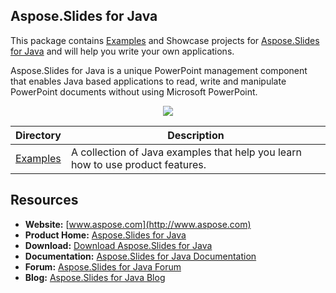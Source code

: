 ## Aspose.Slides for Java

This package contains [Examples](https://github.com/asposeslides/Aspose_Slides_Java/tree/master/Examples) and Showcase projects for [Aspose.Slides for Java](https://www.aspose.com/products/slides/java) and will help you write your own applications.

Aspose.Slides for Java is a unique PowerPoint management component that enables Java based applications to read, write and manipulate PowerPoint documents without using Microsoft PowerPoint.
<p align="center">

  <a title="Download complete Aspose.Slides for Java source code" href="https://github.com/asposeslides/Aspose_Slides_Java/archive/master.zip">
	<img src="https://raw.github.com/AsposeExamples/java-examples-dashboard/master/images/downloadZip-Button-Large.png" />
  </a>
</p>

Directory | Description
--------- | -----------
[Examples](https://github.com/asposeslides/Aspose_Slides_Java/tree/master/Examples)  | A collection of Java examples that help you learn how to use product features.

## Resources

+ **Website:** [www.aspose.com](http://www.aspose.com)
+ **Product Home:** [Aspose.Slides for Java](https://www.aspose.com/products/slides/java)
+ **Download:** [Download Aspose.Slides for Java](https://downloads.aspose.com/slides/java)
+ **Documentation:** [Aspose.Slides for Java Documentation](https://docs.aspose.com/display/slidesjava/Home)
+ **Forum:** [Aspose.Slides for Java Forum](https://www.aspose.com/community/forums/aspose.slides-product-family/109/showforum.aspx)
+ **Blog:** [Aspose.Slides for Java Blog](https://blog.aspose.com/category/aspose-products/aspose-slides-product-family/)
